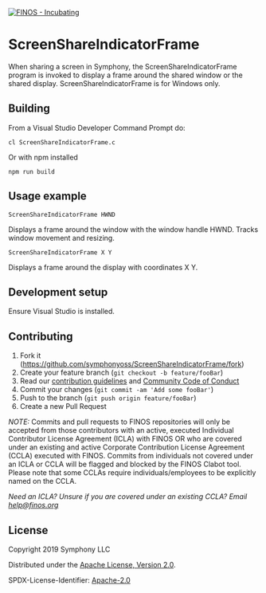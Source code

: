 [![FINOS - Incubating](https://cdn.jsdelivr.net/gh/finos/contrib-toolbox@master/images/badge-incubating.svg)](https://finosfoundation.atlassian.net/wiki/display/FINOS/Incubating)

# ScreenShareIndicatorFrame

When sharing a screen in Symphony, the ScreenShareIndicatorFrame program is invoked to display a frame around the shared window or the shared display. ScreenShareIndicatorFrame is for Windows only.

## Building

From a Visual Studio Developer Command Prompt do:
```
cl ScreenShareIndicatorFrame.c
```

Or with npm installed
```
npm run build
```

## Usage example

```
ScreenShareIndicatorFrame HWND
```
Displays a frame around the window with the window handle HWND. Tracks window movement and resizing.

```
ScreenShareIndicatorFrame X Y
```
Displays a frame around the display with coordinates X Y.


## Development setup

Ensure Visual Studio is installed.


## Contributing

1. Fork it (<https://github.com/symphonyoss/ScreenShareIndicatorFrame/fork>)
2. Create your feature branch (`git checkout -b feature/fooBar`)
3. Read our [contribution guidelines](.github/CONTRIBUTING.md) and [Community Code of Conduct](https://www.finos.org/code-of-conduct)
4. Commit your changes (`git commit -am 'Add some fooBar'`)
5. Push to the branch (`git push origin feature/fooBar`)
6. Create a new Pull Request

_NOTE:_ Commits and pull requests to FINOS repositories will only be accepted from those contributors with an active, executed Individual Contributor License Agreement (ICLA) with FINOS OR who are covered under an existing and active Corporate Contribution License Agreement (CCLA) executed with FINOS. Commits from individuals not covered under an ICLA or CCLA will be flagged and blocked by the FINOS Clabot tool. Please note that some CCLAs require individuals/employees to be explicitly named on the CCLA.

*Need an ICLA? Unsure if you are covered under an existing CCLA? Email [help@finos.org](mailto:help@finos.org)*


## License

Copyright 2019 Symphony LLC

Distributed under the [Apache License, Version 2.0](http://www.apache.org/licenses/LICENSE-2.0).

SPDX-License-Identifier: [Apache-2.0](https://spdx.org/licenses/Apache-2.0)
